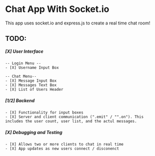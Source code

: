 # Chat App With Socket.io

This app uses socket.io and express.js to create a real time chat room!

## TODO:

 ##### [X] User Interface
 
    -- Login Menu -- 
    - [X] Username Input Box
    
    -- Chat Menu-- 
    - [X] Message Input Box
    - [X] Messages Text Box
    - [X] List of Users Header

 ##### [1/2] Backend
    - [X] Functionality for input boxes
    - [X] Server and client communication (".emit" / "".on"). This includes the user count, user list, and the actul messages.
    
 ##### [X] Debugging and Testing
    - [X] Allows two or more clients to chat in real time
    - [X] App updates as new users connect / disconenct